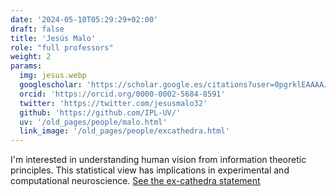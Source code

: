 ```yaml
---
date: '2024-05-10T05:29:29+02:00'
draft: false
title: 'Jesús Malo'
role: "full professors"
weight: 2
params:
  img: jesus.webp
  googlescholar: 'https://scholar.google.es/citations?user=0pgrklEAAAAJ&hl=es'
  orcid: 'https://orcid.org/0000-0002-5684-8591'
  twitter: 'https://twitter.com/jesusmalo32'
  github: 'https://github.com/IPL-UV/'
  uv: '/old_pages/people/malo.html'
  link_image: '/old_pages/people/excathedra.html'
---
```




I'm interested in understanding human vision from information theoretic principles. This statistical view has implications in experimental and computational neuroscience. [See the ex-cathedra statement](/old_pages/people/excathedra.html)

